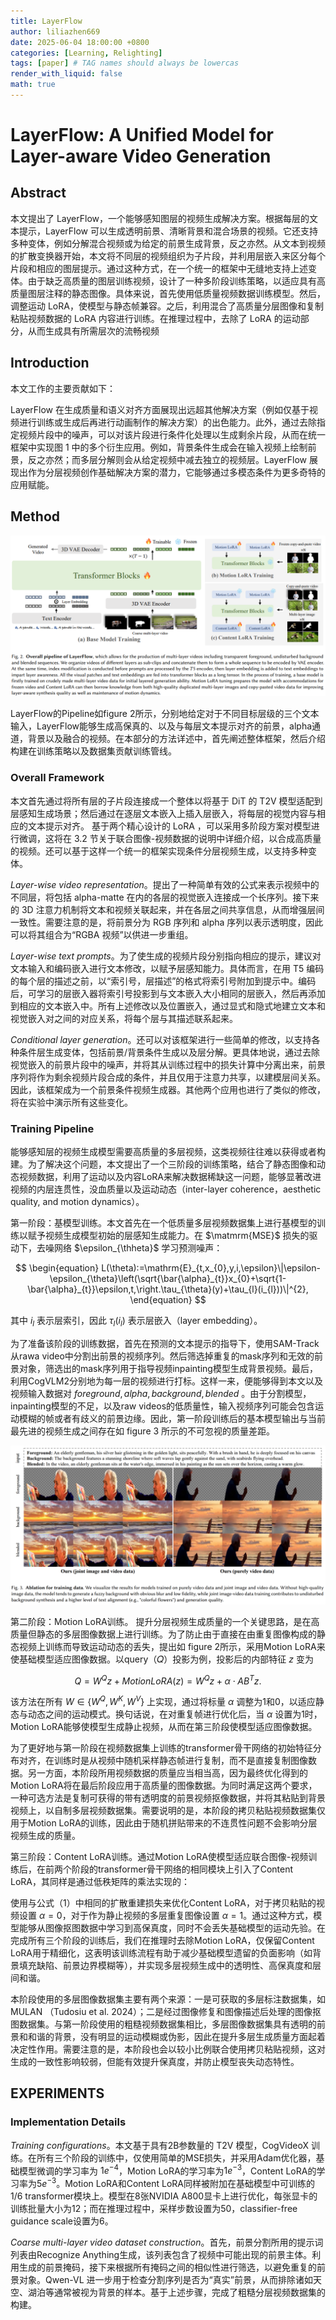 ```yaml
---
title: LayerFlow
author: liliazhen669
date: 2025-06-04 18:00:00 +0800
categories: [Learning, Relighting]
tags: [paper] # TAG names should always be lowercas
render_with_liquid: false
math: true
---
```


# LayerFlow: A Unified Model for Layer-aware Video Generation

## Abstract

本文提出了 LayerFlow，一个能够感知图层的视频生成解决方案。根据每层的文本提示，LayerFlow 可以生成透明前景、清晰背景和混合场景的视频。它还支持多种变体，例如分解混合视频或为给定的前景生成背景，反之亦然。从文本到视频的扩散变换器开始，本文将不同层的视频组织为子片段，并利用层嵌入来区分每个片段和相应的图层提示。通过这种方式，在一个统一的框架中无缝地支持上述变体。由于缺乏高质量的图层训练视频，设计了一种多阶段训练策略，以适应具有高质量图层注释的静态图像。具体来说，首先使用低质量视频数据训练模型。然后，调整运动 LoRA，使模型与静态帧兼容。之后，利用混合了高质量分层图像和​​复制粘贴视频数据的 LoRA 内容进行训练。在推理过程中，去除了 LoRA 的运动部分，从而生成具有所需层次的流畅视频

## Introduction

本文工作的主要贡献如下：

LayerFlow 在生成质量和语义对齐方面展现出远超其他解决方案（例如仅基于视频进行训练或生成后再进行动画制作的解决方案）的出色能力。此外，通过去除指定视频片段中的噪声，可以对该片段进行条件化处理以生成剩余片段，从而在统一框架中实现图 1 中的多个衍生应用。例如，背景条件生成会在输入视频上绘制前景，反之亦然；而多层分解则会从给定视频中减去独立的视频层。LayerFlow 展现出作为分层视频创作基础解决方案的潜力，它能够通过多模态条件为更多奇特的应用赋能。

## Method

![fig-2](assets/img/layerflow/fig2.png)

LayerFlow的Pipeline如figure 2所示，分别地给定对于不同目标层级的三个文本输入，LayerFlow能够生成高保真的、以及与每层文本提示对齐的前景，alpha通道，背景以及融合的视频。在本部分的方法详述中，首先阐述整体框架，然后介绍构建在训练策略以及数据集贡献训练管线。

### Overall Framework

本文首先通过将所有层的子片段连接成一个整体以将基于 DiT 的 T2V 模型适配到层感知生成场景；然后通过在逐层文本嵌入上插入层嵌入，将每层的视觉内容与相应的文本提示对齐。
基于两个精心设计的 LoRA ，可以采用多阶段方案对模型进行微调，这将在 3.2 节关于联合图像-视频数据的说明中详细介绍，以合成高质量的视频。还可以基于这样一个统一的框架实现条件分层视频生成，以支持多种变体。

*Layer-wise video representation*。提出了一种简单有效的公式来表示视频中的不同层，将包括 alpha-matte 在内的各层的视觉嵌入连接成一个长序列。接下来的 3D 注意力机制将文本和视频关联起来，并在各层之间共享信息，从而增强层间一致性。需要注意的是，将前景分为 RGB 序列和 alpha 序列以表示透明度，因此可以将其组合为“RGBA 视频”以供进一步重组。

*Layer-wise text prompts*。为了使生成的视频片段分别指向相应的提示，建议对文本输入和编码嵌入进行文本修改，以赋予层感知能力。具体而言，在用 T5 编码的每个层的描述之前，以“索引号，层描述”的格式将索引号附加到提示中。编码后，可学习的层嵌入器将索引号投影到与文本嵌入大小相同的层嵌入，然后再添加到相应的文本嵌入中。所有上述修改以及位置嵌入，通过显式和隐式地建立文本和视觉嵌入对之间的对应关系，将每个层与其描述联系起来。

*Conditional layer generation*。还可以对该框架进行一些简单的修改，以支持各种条件层生成变体，包括前景/背景条件生成以及层分解。更具体地说，通过去除视觉嵌入的前景片段中的噪声，并将其从训练过程中的损失计算中分离出来，前景序列将作为剩余视频片段合成的条件，并且仅用于注意力共享，以建模层间关系。因此，该框架成为一个前景条件视频生成器。其他两个应用也进行了类似的修改，将在实验中演示所有这些变化。

### Training Pipeline   

能够感知层的视频生成模型需要高质量的多层视频，这类视频往往难以获得或者构建。为了解决这个问题，本文提出了一个三阶段的训练策略，结合了静态图像和动态视频数据，利用了运动以及内容LoRA来解决数据稀缺这一问题，能够显著改进视频的内层连贯性，没血质量以及运动动态（inter-layer coherence，aesthetic quality, and motion dynamics）。

第一阶段：基模型训练。本文首先在一个低质量多层视频数据集上进行基模型的训练以赋予视频生成模型初始的层感知生成能力。在 $\matmrm{MSE}$ 损失的驱动下，去噪网络 $\epsilon_{\thheta}$ 学习预测噪声：

$$
\begin{equation}
L(\theta):=\mathrm{E}_{t,x_{0},y,i,\epsilon}\|\epsilon-\epsilon_{\theta}\left(\sqrt{\bar{\alpha}_{t}}x_{0}+\sqrt{1-\bar{\alpha}_{t}}\epsilon,t,\right.\tau_{\theta}(y)+\tau_{l}(i_{l}))\|^{2},
\end{equation}
$$

其中 $i_{l}$ 表示层索引，因此 $\tau_{l}(i_{l})$ 表示层嵌入（layer embedding）。

为了准备该阶段的训练数据，首先在预测的文本提示的指导下，使用SAM-Track从rawa video中分割出前景的视频序列。然后筛选掉重复的mask序列和无效的前景对象，筛选出的mask序列用于指导视频inpainting模型生成背景视频。最后，利用CogVLM2分别地为每一层的视频进行打标。这样一来，便能够得到本文以及视频输入数据对 ${foreground, alpha, background, blended}$ 。由于分割模型，inpainting模型的不足，以及raw videos的低质量性，输入视频序列可能会包含运动模糊的帧或者有歧义的前景边缘。因此，第一阶段训练后的基本模型输出与当前最先进的视频生成之间存在如 figure 3 所示的不可忽视的质量差距。

![fig-3](assets/img/layerflow/fig3.png)


第二阶段：Motion LoRA训练。 提升分层视频生成质量的一个关键思路，是在高质量但静态的多层图像数据上进行训练。为了防止由于直接在由重复图像构成的静态视频上训练而导致运动动态的丢失，提出如 figure 2所示，采用Motion LoRA来使基础模型适应图像数据。以query（𝑄）投影为例，投影后的内部特征 $z$ 变为

$$
\begin{equation}
Q=W^Qz+MotionLoRA(z)=W^Qz+\alpha\cdot AB^Tz.
\end{equation}
$$

该方法在所有 $W\in\left\{W^Q,W^K,W^V \right\}$ 上实现，通过将标量 $\alpha$ 调整为1和0，以适应静态与动态之间的运动模式。换句话说，在对重复帧进行优化后，当 $\alpha$ 设置为1时，Motion LoRA能够使模型生成静止视频，从而在第三阶段使模型适应图像数据。

为了更好地与第一阶段在视频数据集上训练的transformer骨干网络的初始特征分布对齐，在训练时是从视频中随机采样静态帧进行复制，而不是直接复制图像数据。另一方面，本阶段所用视频数据的质量应当相当高，因为最终优化得到的Motion LoRA将在最后阶段应用于高质量的图像数据。为同时满足这两个要求，一种可选方法是复制可获得的带有透明度的前景视频抠像数据，并将其粘贴到背景视频上，以自制多层视频数据集。需要说明的是，本阶段的拷贝粘贴视频数据集仅用于Motion LoRA的训练，因此由于随机拼贴带来的不连贯性问题不会影响分层视频生成的质量。


第三阶段：Content LoRA训练。通过Motion LoRA使模型适应联合图像-视频训练后，在前两个阶段的transformer骨干网络的相同模块上引入了Content LoRA，其同样是通过低秩矩阵的乘法实现的：

使用与公式（1）中相同的扩散重建损失来优化Content LoRA，对于拷贝粘贴的视频设置 $\alpha=0$，对于作为静止视频的多层重复图像设置 $\alpha=1$。通过这种方式，模型能够从图像抠图数据中学习到高保真度，同时不会丢失基础模型的运动先验。在完成所有三个阶段的训练后，我们在推理时去除Motion LoRA，仅保留Content LoRA用于精细化，这表明该训练流程有助于减少基础模型遗留的负面影响（如背景填充缺陷、前景边界模糊等），并实现多层视频生成中的透明性、高保真度和层间和谐。

本阶段使用的多层图像数据集主要有两个来源：一是可获取的多层标注数据集，如MULAN （Tudosiu et al. 2024）；二是经过图像修复和图像描述后处理的图像抠图数据集。与第一阶段使用的粗糙视频数据集相比，多层图像数据集具有透明的前景和和谐的背景，没有明显的运动模糊或伪影，因此在提升多层生成质量方面起着决定性作用。需要注意的是，本阶段也会以较小比例联合使用拷贝粘贴视频，这对生成的一致性影响较弱，但能有效提升保真度，并防止模型丧失动态特性。


## EXPERIMENTS

### Implementation Details

*Training configurations*。本文基于具有2B参数量的 T2V 模型，CogVideoX 训练。在所有三个阶段的训练中，仅使用简单的MSE损失，并采用Adam优化器，基础模型微调的学习率为 $1e^{-4}$，Motion LoRA的学习率为$1e^{-3}$，Content LoRA的学习率为$5e^{-3}$。Motion LoRA和Content LoRA同样被附加在基础模型中可训练的1/6 transformer模块上。模型在8张NVIDIA A800显卡上进行优化，每张显卡的训练批量大小为12；而在推理过程中，采样步数设置为50，classifier-free guidance scale设置为6。


*Coarse multi-layer video dataset construction*。首先，前景分割所用的提示词列表由Recognize Anything生成，该列表包含了视频中可能出现的前景主体。利用生成的前景掩码，接下来根据所有掩码之间的相似性进行筛选，以避免重复的前景对象。Qwen-VL 进一步用于检查分割序列是否为“真实”前景，从而排除诸如天空、湖泊等通常被视为背景的样本。基于上述步骤，完成了粗糙分层视频数据集的构建。

